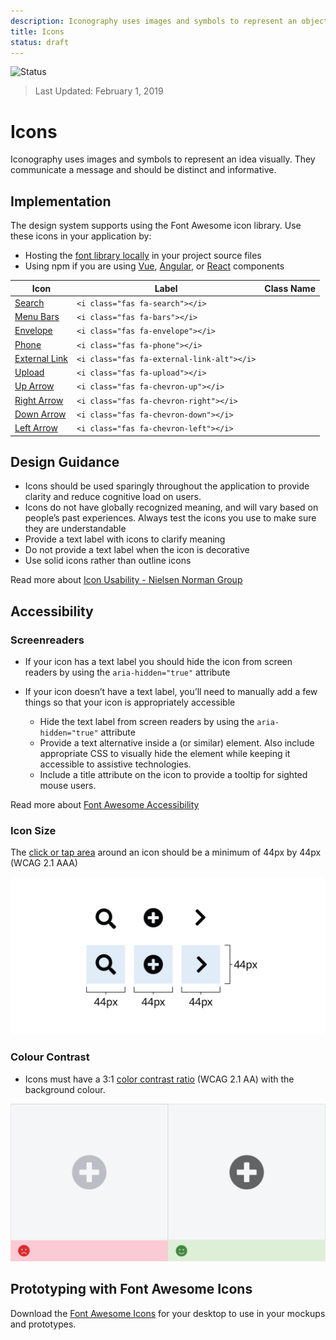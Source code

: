 ```yaml
---
description: Iconography uses images and symbols to represent an object visually. They communicate a message and should be distinct and informative.
title: Icons
status: draft
---
```


![Status](https://img.shields.io/badge/Recommended-Draft-orange.svg)
> Last Updated: February 1, 2019

# Icons
Iconography uses images and symbols to represent an idea visually. They communicate a message and should be distinct and informative.

## Implementation
The design system supports using the Font Awesome icon library. Use these icons in your application by:
*	Hosting the [font library locally](https://fontawesome.com/how-to-use/on-the-web/setup/hosting-font-awesome-yourself) in your project source files
*	Using npm if you are using [Vue](https://fontawesome.com/how-to-use/on-the-web/using-with/vuejs), [Angular](https://fontawesome.com/how-to-use/on-the-web/using-with/angular), or [React](https://fontawesome.com/how-to-use/on-the-web/using-with/angular) components

| Icon      | Label | Class Name |
| ----------- | ----------- | ----------- |
| [Search](https://fontawesome.com/icons/search?style=solid)      | `<i class="fas fa-search"></i>`|
| [Menu Bars](https://fontawesome.com/icons/bars?style=solid)      | `<i class="fas fa-bars"></i>`|
| [Envelope](https://fontawesome.com/icons/envelope?style=solid)      | `<i class="fas fa-envelope"></i>`|
| [Phone](https://fontawesome.com/icons/phone?style=solid)      | `<i class="fas fa-phone"></i>`|
| [External Link](https://fontawesome.com/icons/external-link-alt?style=solid)      | `<i class="fas fa-external-link-alt"></i>`|
| [Upload](https://fontawesome.com/icons/upload?style=solid)      | `<i class="fas fa-upload"></i>`|
| [Up Arrow](https://fontawesome.com/icons/chevron-up?style=solid)      | `<i class="fas fa-chevron-up"></i>`|
| [Right Arrow](https://fontawesome.com/icons/chevron-right?style=solid)      | `<i class="fas fa-chevron-right"></i>`|
| [Down Arrow](https://fontawesome.com/icons/chevron-down?style=solid)      | `<i class="fas fa-chevron-down"></i>`|
| [Left Arrow](https://fontawesome.com/icons/chevron-left?style=solid)      | `<i class="fas fa-chevron-left"></i>`|

## Design Guidance
*	Icons should be used sparingly throughout the application to provide clarity and reduce cognitive load on users.
*	Icons do not have globally recognized meaning, and will vary based on people’s past experiences. Always test the icons you use to make sure they are understandable
*	Provide a text label with icons to clarify meaning
*	Do not provide a text label when the icon is decorative
*	Use solid icons rather than outline icons

Read more about [Icon Usability - Nielsen Norman Group](https://www.nngroup.com/articles/icon-usability/)

## Accessibility

### Screenreaders
* If your icon has a text label you should hide the icon from screen readers by using the `aria-hidden="true"` attribute

* If your icon doesn’t have a text label, you’ll need to manually add a few things so that your icon is appropriately accessible
  * Hide the text label from screen readers by using the `aria-hidden="true"` attribute
  *	Provide a text alternative inside a <span> (or similar) element. Also include appropriate CSS to visually hide the element while keeping it accessible to assistive technologies.
  *	Include a title attribute on the icon to provide a tooltip for sighted mouse users.

Read more about [Font Awesome Accessibility](https://fontawesome.com/how-to-use/on-the-web/other-topics/accessibility)

### Icon Size
The [click or tap area](https://www.w3.org/WAI/WCAG21/quickref/#target-size) around an icon should be a minimum of 44px by 44px (WCAG 2.1 AAA)

![Three icons that visually show a target area of 44px surrounding the icon](target-area.png)

### Colour Contrast
* Icons must have a 3:1 [color contrast ratio](https://www.w3.org/WAI/WCAG21/quickref/#non-text-contrast) (WCAG 2.1 AA) with the background colour.

![Two versions of the same icon with different contrast ratios](icon-contrast.png)

## Prototyping with Font Awesome Icons
Download the [Font Awesome Icons](https://fontawesome.com/how-to-use/on-the-desktop/setup/getting-started) for your desktop to use in your mockups and prototypes.
